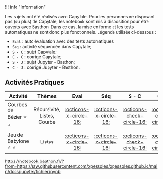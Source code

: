 !!! info "Information"

Les sujets ont été réalisés avec Capytale. 
Pour les personnes ne disposant pas (ou plus) de Capytale, les notebook sont mis à disposition pour être ouverts avec Basthon. Dans ce cas, la mise en forme et les tests automatiques ne sont donc plus fonctionnels. 
Légende utilisée ci-dessous :
- `Eval` : auto évaluation avec des tests automatiques;
- `Seq` : activité séquencée dans Capytale;
- `S - C` : sujet Capytale; 
- `C - C` : corrigé Capytale; 
- `S - J` : sujet Jupyter - Basthon; 
- `C - J` : corrigé Jupyter - Basthon.
 
 
## Activités Pratiques
| Activité | Thèmes | Eval | Séq | S - C | C - C | S - J | C - J |
| -------- | :----: | :--: | :------: | :-------: | :---------: | :-------: | :---------: |
| Courbes de Bézier :star: :star: | Récursivité, Listes, Courbe | [:octicons-x-circle-16:]() | [:octicons-x-circle-16:]() | [:octicons-check-circle-16:](https://capytale2.ac-paris.fr/web/c/a61e-3509651) | [:octicons-check-circle-16:](https://capytale2.ac-paris.fr/web/c/2095-3509679) | [:octicons-x-circle-16:]() | [:simple-jupyter: Corrigé](https://notebook.basthon.fr/?from=https://raw.githubusercontent.com/xpessoles/xpessoles.github.io/main/docs/jupyter/DS_Courbe_de_Bezier_Corrige.ipynb) |
| Jeu de Babylone :star: :star: | Listes | [:octicons-x-circle-16:]() | [:octicons-x-circle-16:]() | [:octicons-check-circle-16:](https://capytale2.ac-paris.fr/web/c/6f2c-3515792) | [:octicons-check-circle-16:](https://capytale2.ac-paris.fr/web/c/a4ce-3516429) | [:simple-jupyter:]( https://notebook.basthon.fr/?from=https://raw.githubusercontent.com/xpessoles/xpessoles.github.io/main/docs/jupyter/DM_Jeu_de_Babylone_Sujet.ipynb) | [:simple-jupyter: Corrigé]() |


https://notebook.basthon.fr/?from=https://raw.githubusercontent.com/xpessoles/xpessoles.github.io/main/docs/jupyter/fichier.ipynb

